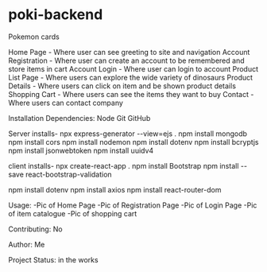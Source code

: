 # poki-backend

Pokemon cards

Home Page - Where user can see greeting to site and navigation Account Registration - Where user can create an account to be remembered and store items in cart Account Login - Where user can login to account Product List Page - Where users can explore the wide variety of dinosaurs Product Details - Where users can click on item and be shown product details Shopping Cart - Where users can see the items they want to buy Contact - Where users can contact company

Installation Dependencies: Node Git GitHub
<!-- backend -->
Server installs-
npx express-generator --view=ejs .
  npm install mongodb 
  npm install cors 
  npm install nodemon 
  npm install dotenv 
  npm install bcryptjs 
  npm install jsonwebtoken 
  npm install uuidv4
<!-- frontend -->
client installs-
 npx create-react-app .
  npm install Bootstrap <!-- didnt work used the following-->
  npm install --save react-bootstrap-validation


  npm install dotenv 
  npm install axios 
  npm install react-router-dom

Usage: -Pic of Home Page 
-Pic of Registration Page
-Pic of Login Page
-Pic of item catalogue
-Pic of shopping cart

Contributing: No

Author: Me

Project Status: in the works